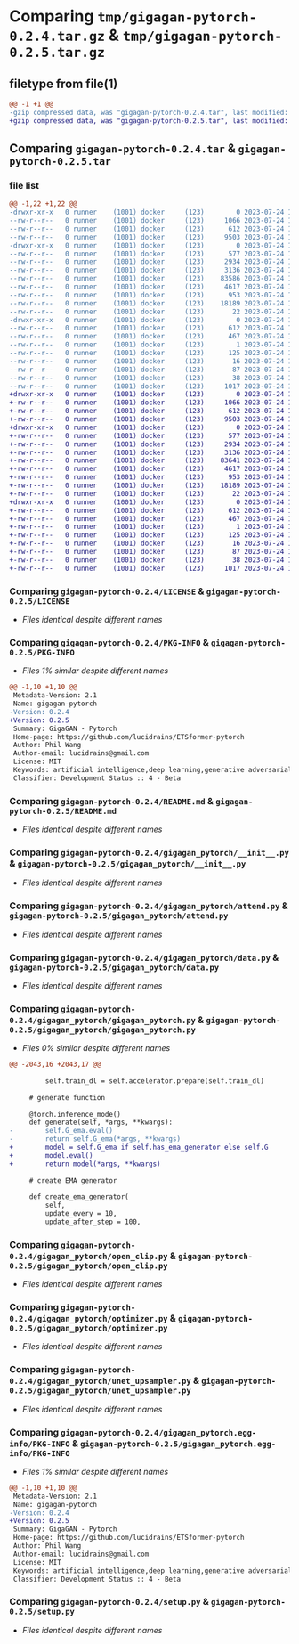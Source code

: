 # Comparing `tmp/gigagan-pytorch-0.2.4.tar.gz` & `tmp/gigagan-pytorch-0.2.5.tar.gz`

## filetype from file(1)

```diff
@@ -1 +1 @@
-gzip compressed data, was "gigagan-pytorch-0.2.4.tar", last modified: Mon Jul 24 16:39:54 2023, max compression
+gzip compressed data, was "gigagan-pytorch-0.2.5.tar", last modified: Mon Jul 24 16:41:33 2023, max compression
```

## Comparing `gigagan-pytorch-0.2.4.tar` & `gigagan-pytorch-0.2.5.tar`

### file list

```diff
@@ -1,22 +1,22 @@
-drwxr-xr-x   0 runner    (1001) docker     (123)        0 2023-07-24 16:39:54.188828 gigagan-pytorch-0.2.4/
--rw-r--r--   0 runner    (1001) docker     (123)     1066 2023-07-24 16:39:42.000000 gigagan-pytorch-0.2.4/LICENSE
--rw-r--r--   0 runner    (1001) docker     (123)      612 2023-07-24 16:39:54.188828 gigagan-pytorch-0.2.4/PKG-INFO
--rw-r--r--   0 runner    (1001) docker     (123)     9503 2023-07-24 16:39:42.000000 gigagan-pytorch-0.2.4/README.md
-drwxr-xr-x   0 runner    (1001) docker     (123)        0 2023-07-24 16:39:54.188828 gigagan-pytorch-0.2.4/gigagan_pytorch/
--rw-r--r--   0 runner    (1001) docker     (123)      577 2023-07-24 16:39:42.000000 gigagan-pytorch-0.2.4/gigagan_pytorch/__init__.py
--rw-r--r--   0 runner    (1001) docker     (123)     2934 2023-07-24 16:39:42.000000 gigagan-pytorch-0.2.4/gigagan_pytorch/attend.py
--rw-r--r--   0 runner    (1001) docker     (123)     3136 2023-07-24 16:39:42.000000 gigagan-pytorch-0.2.4/gigagan_pytorch/data.py
--rw-r--r--   0 runner    (1001) docker     (123)    83586 2023-07-24 16:39:42.000000 gigagan-pytorch-0.2.4/gigagan_pytorch/gigagan_pytorch.py
--rw-r--r--   0 runner    (1001) docker     (123)     4617 2023-07-24 16:39:42.000000 gigagan-pytorch-0.2.4/gigagan_pytorch/open_clip.py
--rw-r--r--   0 runner    (1001) docker     (123)      953 2023-07-24 16:39:42.000000 gigagan-pytorch-0.2.4/gigagan_pytorch/optimizer.py
--rw-r--r--   0 runner    (1001) docker     (123)    18189 2023-07-24 16:39:42.000000 gigagan-pytorch-0.2.4/gigagan_pytorch/unet_upsampler.py
--rw-r--r--   0 runner    (1001) docker     (123)       22 2023-07-24 16:39:42.000000 gigagan-pytorch-0.2.4/gigagan_pytorch/version.py
-drwxr-xr-x   0 runner    (1001) docker     (123)        0 2023-07-24 16:39:54.188828 gigagan-pytorch-0.2.4/gigagan_pytorch.egg-info/
--rw-r--r--   0 runner    (1001) docker     (123)      612 2023-07-24 16:39:54.000000 gigagan-pytorch-0.2.4/gigagan_pytorch.egg-info/PKG-INFO
--rw-r--r--   0 runner    (1001) docker     (123)      467 2023-07-24 16:39:54.000000 gigagan-pytorch-0.2.4/gigagan_pytorch.egg-info/SOURCES.txt
--rw-r--r--   0 runner    (1001) docker     (123)        1 2023-07-24 16:39:54.000000 gigagan-pytorch-0.2.4/gigagan_pytorch.egg-info/dependency_links.txt
--rw-r--r--   0 runner    (1001) docker     (123)      125 2023-07-24 16:39:54.000000 gigagan-pytorch-0.2.4/gigagan_pytorch.egg-info/requires.txt
--rw-r--r--   0 runner    (1001) docker     (123)       16 2023-07-24 16:39:54.000000 gigagan-pytorch-0.2.4/gigagan_pytorch.egg-info/top_level.txt
--rw-r--r--   0 runner    (1001) docker     (123)       87 2023-07-24 16:39:42.000000 gigagan-pytorch-0.2.4/pyproject.toml
--rw-r--r--   0 runner    (1001) docker     (123)       38 2023-07-24 16:39:54.188828 gigagan-pytorch-0.2.4/setup.cfg
--rw-r--r--   0 runner    (1001) docker     (123)     1017 2023-07-24 16:39:42.000000 gigagan-pytorch-0.2.4/setup.py
+drwxr-xr-x   0 runner    (1001) docker     (123)        0 2023-07-24 16:41:33.611274 gigagan-pytorch-0.2.5/
+-rw-r--r--   0 runner    (1001) docker     (123)     1066 2023-07-24 16:41:19.000000 gigagan-pytorch-0.2.5/LICENSE
+-rw-r--r--   0 runner    (1001) docker     (123)      612 2023-07-24 16:41:33.611274 gigagan-pytorch-0.2.5/PKG-INFO
+-rw-r--r--   0 runner    (1001) docker     (123)     9503 2023-07-24 16:41:19.000000 gigagan-pytorch-0.2.5/README.md
+drwxr-xr-x   0 runner    (1001) docker     (123)        0 2023-07-24 16:41:33.611274 gigagan-pytorch-0.2.5/gigagan_pytorch/
+-rw-r--r--   0 runner    (1001) docker     (123)      577 2023-07-24 16:41:19.000000 gigagan-pytorch-0.2.5/gigagan_pytorch/__init__.py
+-rw-r--r--   0 runner    (1001) docker     (123)     2934 2023-07-24 16:41:19.000000 gigagan-pytorch-0.2.5/gigagan_pytorch/attend.py
+-rw-r--r--   0 runner    (1001) docker     (123)     3136 2023-07-24 16:41:19.000000 gigagan-pytorch-0.2.5/gigagan_pytorch/data.py
+-rw-r--r--   0 runner    (1001) docker     (123)    83641 2023-07-24 16:41:19.000000 gigagan-pytorch-0.2.5/gigagan_pytorch/gigagan_pytorch.py
+-rw-r--r--   0 runner    (1001) docker     (123)     4617 2023-07-24 16:41:19.000000 gigagan-pytorch-0.2.5/gigagan_pytorch/open_clip.py
+-rw-r--r--   0 runner    (1001) docker     (123)      953 2023-07-24 16:41:19.000000 gigagan-pytorch-0.2.5/gigagan_pytorch/optimizer.py
+-rw-r--r--   0 runner    (1001) docker     (123)    18189 2023-07-24 16:41:19.000000 gigagan-pytorch-0.2.5/gigagan_pytorch/unet_upsampler.py
+-rw-r--r--   0 runner    (1001) docker     (123)       22 2023-07-24 16:41:19.000000 gigagan-pytorch-0.2.5/gigagan_pytorch/version.py
+drwxr-xr-x   0 runner    (1001) docker     (123)        0 2023-07-24 16:41:33.611274 gigagan-pytorch-0.2.5/gigagan_pytorch.egg-info/
+-rw-r--r--   0 runner    (1001) docker     (123)      612 2023-07-24 16:41:33.000000 gigagan-pytorch-0.2.5/gigagan_pytorch.egg-info/PKG-INFO
+-rw-r--r--   0 runner    (1001) docker     (123)      467 2023-07-24 16:41:33.000000 gigagan-pytorch-0.2.5/gigagan_pytorch.egg-info/SOURCES.txt
+-rw-r--r--   0 runner    (1001) docker     (123)        1 2023-07-24 16:41:33.000000 gigagan-pytorch-0.2.5/gigagan_pytorch.egg-info/dependency_links.txt
+-rw-r--r--   0 runner    (1001) docker     (123)      125 2023-07-24 16:41:33.000000 gigagan-pytorch-0.2.5/gigagan_pytorch.egg-info/requires.txt
+-rw-r--r--   0 runner    (1001) docker     (123)       16 2023-07-24 16:41:33.000000 gigagan-pytorch-0.2.5/gigagan_pytorch.egg-info/top_level.txt
+-rw-r--r--   0 runner    (1001) docker     (123)       87 2023-07-24 16:41:19.000000 gigagan-pytorch-0.2.5/pyproject.toml
+-rw-r--r--   0 runner    (1001) docker     (123)       38 2023-07-24 16:41:33.611274 gigagan-pytorch-0.2.5/setup.cfg
+-rw-r--r--   0 runner    (1001) docker     (123)     1017 2023-07-24 16:41:19.000000 gigagan-pytorch-0.2.5/setup.py
```

### Comparing `gigagan-pytorch-0.2.4/LICENSE` & `gigagan-pytorch-0.2.5/LICENSE`

 * *Files identical despite different names*

### Comparing `gigagan-pytorch-0.2.4/PKG-INFO` & `gigagan-pytorch-0.2.5/PKG-INFO`

 * *Files 1% similar despite different names*

```diff
@@ -1,10 +1,10 @@
 Metadata-Version: 2.1
 Name: gigagan-pytorch
-Version: 0.2.4
+Version: 0.2.5
 Summary: GigaGAN - Pytorch
 Home-page: https://github.com/lucidrains/ETSformer-pytorch
 Author: Phil Wang
 Author-email: lucidrains@gmail.com
 License: MIT
 Keywords: artificial intelligence,deep learning,generative adversarial networks
 Classifier: Development Status :: 4 - Beta
```

### Comparing `gigagan-pytorch-0.2.4/README.md` & `gigagan-pytorch-0.2.5/README.md`

 * *Files identical despite different names*

### Comparing `gigagan-pytorch-0.2.4/gigagan_pytorch/__init__.py` & `gigagan-pytorch-0.2.5/gigagan_pytorch/__init__.py`

 * *Files identical despite different names*

### Comparing `gigagan-pytorch-0.2.4/gigagan_pytorch/attend.py` & `gigagan-pytorch-0.2.5/gigagan_pytorch/attend.py`

 * *Files identical despite different names*

### Comparing `gigagan-pytorch-0.2.4/gigagan_pytorch/data.py` & `gigagan-pytorch-0.2.5/gigagan_pytorch/data.py`

 * *Files identical despite different names*

### Comparing `gigagan-pytorch-0.2.4/gigagan_pytorch/gigagan_pytorch.py` & `gigagan-pytorch-0.2.5/gigagan_pytorch/gigagan_pytorch.py`

 * *Files 0% similar despite different names*

```diff
@@ -2043,16 +2043,17 @@
 
         self.train_dl = self.accelerator.prepare(self.train_dl)
 
     # generate function
 
     @torch.inference_mode()
     def generate(self, *args, **kwargs):
-        self.G_ema.eval()
-        return self.G_ema(*args, **kwargs)
+        model = self.G_ema if self.has_ema_generator else self.G
+        model.eval()
+        return model(*args, **kwargs)
 
     # create EMA generator
 
     def create_ema_generator(
         self,
         update_every = 10,
         update_after_step = 100,
```

### Comparing `gigagan-pytorch-0.2.4/gigagan_pytorch/open_clip.py` & `gigagan-pytorch-0.2.5/gigagan_pytorch/open_clip.py`

 * *Files identical despite different names*

### Comparing `gigagan-pytorch-0.2.4/gigagan_pytorch/optimizer.py` & `gigagan-pytorch-0.2.5/gigagan_pytorch/optimizer.py`

 * *Files identical despite different names*

### Comparing `gigagan-pytorch-0.2.4/gigagan_pytorch/unet_upsampler.py` & `gigagan-pytorch-0.2.5/gigagan_pytorch/unet_upsampler.py`

 * *Files identical despite different names*

### Comparing `gigagan-pytorch-0.2.4/gigagan_pytorch.egg-info/PKG-INFO` & `gigagan-pytorch-0.2.5/gigagan_pytorch.egg-info/PKG-INFO`

 * *Files 1% similar despite different names*

```diff
@@ -1,10 +1,10 @@
 Metadata-Version: 2.1
 Name: gigagan-pytorch
-Version: 0.2.4
+Version: 0.2.5
 Summary: GigaGAN - Pytorch
 Home-page: https://github.com/lucidrains/ETSformer-pytorch
 Author: Phil Wang
 Author-email: lucidrains@gmail.com
 License: MIT
 Keywords: artificial intelligence,deep learning,generative adversarial networks
 Classifier: Development Status :: 4 - Beta
```

### Comparing `gigagan-pytorch-0.2.4/setup.py` & `gigagan-pytorch-0.2.5/setup.py`

 * *Files identical despite different names*

